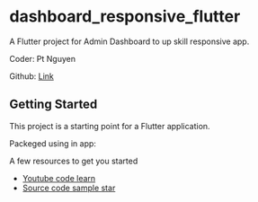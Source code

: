 # dashboard_responsive_flutter

A Flutter project for Admin Dashboard to up skill responsive app.

Coder: Pt Nguyen

Github: [Link](https://github.com/coderThanh)

## Getting Started

This project is a starting point for a Flutter application.

Packeged using in app:

A few resources to get you started

- [Youtube code learn](https://www.youtube.com/watch?v=kmZz_q7W2jI)
- [Source code sample star](https://github.com/abuanwar072/Flutter-Responsive-UI)
